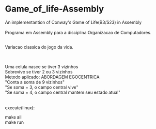 # Game_of_life-Assembly<br>
An implementantion of Conway's Game of Life(B3/S23) in Assembly<br>
<br>
Programa em Assembly para a disciplina Organizacao de Computadores.<br>
<br>

Variacao classica do jogo da vida.<br>
<br><br>


Uma celula nasce se tiver 3 vizinhos<br>
Sobrevive se tiver 2 ou 3 vizinhos<br>
Metodo aplicado: ABORDAGEM EGOCENTRICA<br>
"Conta a soma de 9 vizinhos"<br>
"Se soma = 3, o campo central vive"<br>
"Se soma = 4, o campo central mantem seu estado atual"<br>
<br>
<br>
execute(linux):<br>

  make all<br>
  make run<br>

